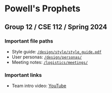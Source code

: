 # Powell's Prophets
## Group 12 / CSE 112 / Spring 2024

### Important file paths
- Style guide: [`/design/style/style_guide.pdf`](https://github.com/cse112-sp24-group12/cse112-sp24-group12/blob/3d6afb53765e54e88b1be4ea7d4fddf67c5a32e7/design/style/style_guide.pdf)
- User personas: [`/design/personas/`](https://github.com/cse112-sp24-group12/cse112-sp24-group12/tree/3d6afb53765e54e88b1be4ea7d4fddf67c5a32e7/design/personas)
- Meeting notes: [`/logistics/meetings/`](https://github.com/cse112-sp24-group12/cse112-sp24-group12/tree/3d6afb53765e54e88b1be4ea7d4fddf67c5a32e7/logistics/meetings)

### Important links
- Team intro video: [YouTube](https://www.youtube.com/watch?v=iKq6aLO0iRA)
